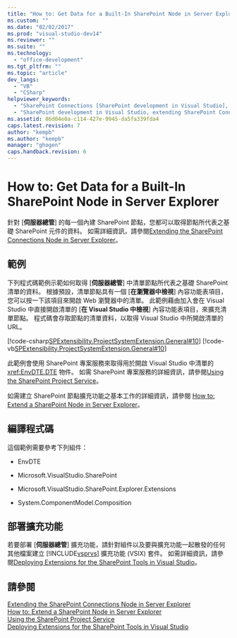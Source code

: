 ```yaml
---
title: "How to: Get Data for a Built-In SharePoint Node in Server Explorer"
ms.custom: ""
ms.date: "02/02/2017"
ms.prod: "visual-studio-dev14"
ms.reviewer: ""
ms.suite: ""
ms.technology: 
  - "office-development"
ms.tgt_pltfrm: ""
ms.topic: "article"
dev_langs: 
  - "VB"
  - "CSharp"
helpviewer_keywords: 
  - "SharePoint Connections [SharePoint development in Visual Studio], extending a node"
  - "SharePoint development in Visual Studio, extending SharePoint Connections node in Server Explorer"
ms.assetid: 86d04e0a-c114-427e-9945-da5fa339fda4
caps.latest.revision: 7
author: "kempb"
ms.author: "kempb"
manager: "ghogen"
caps.handback.revision: 6
---
```

# How to: Get Data for a Built-In SharePoint Node in Server Explorer
  針對 \[**伺服器總管**\] 的每一個內建 SharePoint 節點，您都可以取得節點所代表之基礎 SharePoint 元件的資料。  如需詳細資訊，請參閱[Extending the SharePoint Connections Node in Server Explorer](../sharepoint/extending-the-sharepoint-connections-node-in-server-explorer.md)。  
  
## 範例  
 下列程式碼範例示範如何取得 \[**伺服器總管**\] 中清單節點所代表之基礎 SharePoint 清單的資料。  根據預設，清單節點具有一個 \[**在瀏覽器中檢視**\] 內容功能表項目，您可以按一下該項目來開啟 Web 瀏覽器中的清單。  此範例藉由加入會在 Visual Studio 中直接開啟清單的 \[**在 Visual Studio 中檢視**\] 內容功能表項目，來擴充清單節點。  程式碼會存取節點的清單資料，以取得 Visual Studio 中所開啟清單的 URL。  
  
 [!code-csharp[SPExtensibility.ProjectSystemExtension.General#10](../snippets/csharp/VS_Snippets_OfficeSP/spextensibility.projectsystemextension.general/cs/extension/serverexplorerextensionnodeinfo.cs#10)]
 [!code-vb[SPExtensibility.ProjectSystemExtension.General#10](../snippets/visualbasic/VS_Snippets_OfficeSP/spextensibility.projectsystemextension.general/vb/extension/serverexplorerextensionnodeinfo.vb#10)]  
  
 此範例會使用 SharePoint 專案服務來取得用於開啟 Visual Studio 中清單的 <xref:EnvDTE.DTE> 物件。  如需 SharePoint 專案服務的詳細資訊，請參閱[Using the SharePoint Project Service](../sharepoint/using-the-sharepoint-project-service.md)。  
  
 如需建立 SharePoint 節點擴充功能之基本工作的詳細資訊，請參閱 [How to: Extend a SharePoint Node in Server Explorer](../sharepoint/how-to-extend-a-sharepoint-node-in-server-explorer.md)。  
  
## 編譯程式碼  
 這個範例需要參考下列組件：  
  
-   EnvDTE  
  
-   Microsoft.VisualStudio.SharePoint  
  
-   Microsoft.VisualStudio.SharePoint.Explorer.Extensions  
  
-   System.ComponentModel.Composition  
  
## 部署擴充功能  
 若要部署 \[**伺服器總管**\] 擴充功能，請針對組件以及要與擴充功能一起散發的任何其他檔案建立 [!INCLUDE[vsprvs](../sharepoint/includes/vsprvs-md.md)] 擴充功能 \(VSIX\) 套件。  如需詳細資訊，請參閱[Deploying Extensions for the SharePoint Tools in Visual Studio](../sharepoint/deploying-extensions-for-the-sharepoint-tools-in-visual-studio.md)。  
  
## 請參閱  
 [Extending the SharePoint Connections Node in Server Explorer](../sharepoint/extending-the-sharepoint-connections-node-in-server-explorer.md)   
 [How to: Extend a SharePoint Node in Server Explorer](../sharepoint/how-to-extend-a-sharepoint-node-in-server-explorer.md)   
 [Using the SharePoint Project Service](../sharepoint/using-the-sharepoint-project-service.md)   
 [Deploying Extensions for the SharePoint Tools in Visual Studio](../sharepoint/deploying-extensions-for-the-sharepoint-tools-in-visual-studio.md)  
  
  